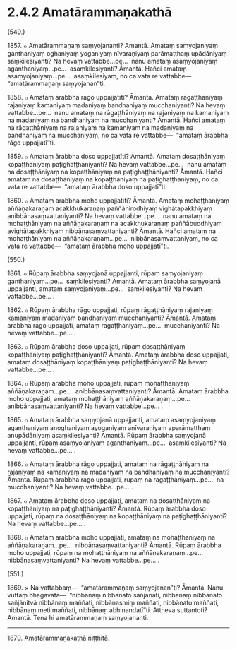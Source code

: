 # 2.4.2 Amatārammaṇakathā

(549.)

1857\. ๐ Amatārammaṇaṃ saṃyojananti? Āmantā. Amataṃ saṃyojaniyaṃ ganthaniyaṃ oghaniyaṃ yoganiyaṃ nīvaraṇiyaṃ parāmaṭṭhaṃ upādāniyaṃ saṃkilesiyanti? Na hevaṃ vattabbe…pe…  nanu amataṃ asaṃyojaniyaṃ aganthaniyaṃ…pe…  asaṃkilesiyanti? Āmantā. Hañci amataṃ asaṃyojaniyaṃ…pe…  asaṃkilesiyaṃ, no ca vata re vattabbe—  “amatārammaṇaṃ saṃyojanan”ti.

1858\. ๐ Amataṃ ārabbha rāgo uppajjatīti? Āmantā. Amataṃ rāgaṭṭhāniyaṃ rajaniyaṃ kamaniyaṃ madaniyaṃ bandhaniyaṃ mucchaniyanti? Na hevaṃ vattabbe…pe…  nanu amataṃ na rāgaṭṭhāniyaṃ na rajaniyaṃ na kamaniyaṃ na madaniyaṃ na bandhaniyaṃ na mucchaniyanti? Āmantā. Hañci amataṃ na rāgaṭṭhāniyaṃ na rajaniyaṃ na kamaniyaṃ na madaniyaṃ na bandhaniyaṃ na mucchaniyaṃ, no ca vata re vattabbe—  “amataṃ ārabbha rāgo uppajjatī”ti.

1859\. ๐ Amataṃ ārabbha doso uppajjatīti? Āmantā. Amataṃ dosaṭṭhāniyaṃ kopaṭṭhāniyaṃ paṭighaṭṭhāniyanti? Na hevaṃ vattabbe…pe…  nanu amataṃ na dosaṭṭhāniyaṃ na kopaṭṭhāniyaṃ na paṭighaṭṭhāniyanti? Āmantā. Hañci amataṃ na dosaṭṭhāniyaṃ na kopaṭṭhāniyaṃ na paṭighaṭṭhāniyaṃ, no ca vata re vattabbe—  “amataṃ ārabbha doso uppajjatī”ti.

1860\. ๐ Amataṃ ārabbha moho uppajjatīti? Āmantā. Amataṃ mohaṭṭhāniyaṃ aññāṇakaraṇaṃ acakkhukaraṇaṃ paññānirodhiyaṃ vighātapakkhiyaṃ anibbānasaṃvattaniyanti? Na hevaṃ vattabbe…pe…  nanu amataṃ na mohaṭṭhāniyaṃ na aññāṇakaraṇaṃ na acakkhukaraṇaṃ paññābuddhiyaṃ avighātapakkhiyaṃ nibbānasaṃvattaniyanti? Āmantā. Hañci amataṃ na mohaṭṭhāniyaṃ na aññāṇakaraṇaṃ…pe…  nibbānasaṃvattaniyaṃ, no ca vata re vattabbe—  “amataṃ ārabbha moho uppajjatī”ti.

(550.)

1861\. ๐ Rūpaṃ ārabbha saṃyojanā uppajjanti, rūpaṃ saṃyojaniyaṃ ganthaniyaṃ…pe…  saṃkilesiyanti? Āmantā. Amataṃ ārabbha saṃyojanā uppajjanti, amataṃ saṃyojaniyaṃ…pe…  saṃkilesiyanti? Na hevaṃ vattabbe…pe… .

1862\. ๐ Rūpaṃ ārabbha rāgo uppajjati, rūpaṃ rāgaṭṭhāniyaṃ rajaniyaṃ kamaniyaṃ madaniyaṃ bandhaniyaṃ mucchaniyanti? Āmantā. Amataṃ ārabbha rāgo uppajjati, amataṃ rāgaṭṭhāniyaṃ…pe…  mucchaniyanti? Na hevaṃ vattabbe…pe… .

1863\. ๐ Rūpaṃ ārabbha doso uppajjati, rūpaṃ dosaṭṭhāniyaṃ kopaṭṭhāniyaṃ paṭighaṭṭhāniyanti? Āmantā. Amataṃ ārabbha doso uppajjati, amataṃ dosaṭṭhāniyaṃ kopaṭṭhāniyaṃ paṭighaṭṭhāniyanti? Na hevaṃ vattabbe…pe… .

1864\. ๐ Rūpaṃ ārabbha moho uppajjati, rūpaṃ mohaṭṭhāniyaṃ aññāṇakaraṇaṃ…pe…  anibbānasaṃvattaniyanti? Āmantā. Amataṃ ārabbha moho uppajjati, amataṃ mohaṭṭhāniyaṃ aññāṇakaraṇaṃ…pe…  anibbānasaṃvattaniyanti? Na hevaṃ vattabbe…pe… .

1865\. ๐ Amataṃ ārabbha saṃyojanā uppajjanti, amataṃ asaṃyojaniyaṃ aganthaniyaṃ anoghaniyaṃ ayoganiyaṃ anīvaraṇiyaṃ aparāmaṭṭhaṃ anupādāniyaṃ asaṃkilesiyanti? Āmantā. Rūpaṃ ārabbha saṃyojanā uppajjanti, rūpaṃ asaṃyojaniyaṃ aganthaniyaṃ…pe…  asaṃkilesiyanti? Na hevaṃ vattabbe…pe… .

1866\. ๐ Amataṃ ārabbha rāgo uppajjati, amataṃ na rāgaṭṭhāniyaṃ na rajaniyaṃ na kamaniyaṃ na madaniyaṃ na bandhaniyaṃ na mucchaniyanti? Āmantā. Rūpaṃ ārabbha rāgo uppajjati, rūpaṃ na rāgaṭṭhāniyaṃ…pe…  na mucchaniyanti? Na hevaṃ vattabbe…pe… .

1867\. ๐ Amataṃ ārabbha doso uppajjati, amataṃ na dosaṭṭhāniyaṃ na kopaṭṭhāniyaṃ na paṭighaṭṭhāniyanti? Āmantā. Rūpaṃ ārabbha doso uppajjati, rūpaṃ na dosaṭṭhāniyaṃ na kopaṭṭhāniyaṃ na paṭighaṭṭhāniyanti? Na hevaṃ vattabbe…pe… .

1868\. ๐ Amataṃ ārabbha moho uppajjati, amataṃ na mohaṭṭhāniyaṃ na aññāṇakaraṇaṃ…pe…  nibbānasaṃvattaniyanti? Āmantā. Rūpaṃ ārabbha moho uppajjati, rūpaṃ na mohaṭṭhāniyaṃ na aññāṇakaraṇaṃ…pe…  nibbānasaṃvattaniyanti? Na hevaṃ vattabbe…pe… .

(551.)

1869\. × Na vattabbaṃ—  “amatārammaṇaṃ saṃyojanan”ti? Āmantā. Nanu vuttaṃ bhagavatā—  “nibbānaṃ nibbānato sañjānāti, nibbānaṃ nibbānato sañjānitvā nibbānaṃ maññati, nibbānasmiṃ maññati, nibbānato maññati, nibbānaṃ meti maññati, nibbānaṃ abhinandatī”ti. Attheva suttantoti? Āmantā. Tena hi amatārammaṇaṃ saṃyojananti.

---

1870\. Amatārammaṇakathā niṭṭhitā.
